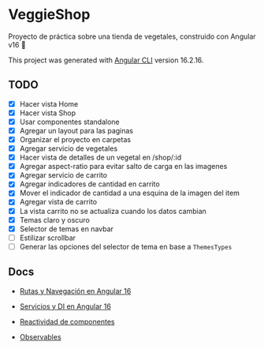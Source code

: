 # VeggieShop

Proyecto de práctica sobre una tienda de vegetales, construido con Angular v16 🚀

This project was generated with [Angular CLI](https://github.com/angular/angular-cli) version 16.2.16.

## TODO

- [x] Hacer vista Home
- [x] Hacer vista Shop
- [x] Usar componentes standalone
- [x] Agregar un layout para las paginas
- [x] Organizar el proyecto en carpetas
- [x] Agregar servicio de vegetales
- [x] Hacer vista de detalles de un vegetal en /shop/:id
- [x] Agregar aspect-ratio para evitar salto de carga en las imagenes
- [x] Agregar servicio de carrito
- [x] Agregar indicadores de cantidad en carrito
- [x] Mover el indicador de cantidad a una esquina de la imagen del item
- [x] Agregar vista de carrito
- [x] La vista carrito no se actualiza cuando los datos cambian
- [x] Temas claro y oscuro
- [x] Selector de temas en navbar
- [ ] Estilizar scrollbar
- [ ] Generar las opciones del selector de tema en base a `ThemesTypes`

## Docs

- [Rutas y Navegación en Angular 16](./docs/Rutas%20y%20Navegacion.md)

- [Servicios y DI en Angular 16](./docs/Servicios%20y%20DI.md)

- [Reactividad de componentes](./docs/Reactividad%20de%20componentes.md)

- [Observables](./docs/Observables.md)
